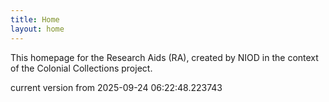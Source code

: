 ```yaml
---
title: Home
layout: home
---
```


This homepage for the Research Aids (RA), created by NIOD in the context of the Colonial Collections project. 


current version from 2025-09-24 06:22:48.223743